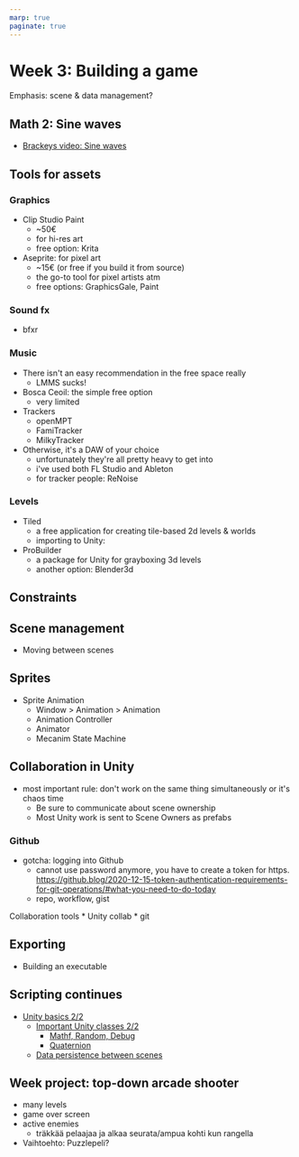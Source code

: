 ```yaml
---
marp: true
paginate: true
---
```

<!-- headingDivider: 3 -->
<!-- class: invert -->
# Week 3: Building a game

Emphasis: scene & data management?
## Math 2: Sine waves

* [Brackeys video: Sine waves](https://www.youtube.com/watch?v=pEXdTLsEAjk)

## Tools for assets

### Graphics

* Clip Studio Paint
  * ~50€
  * for hi-res art
  * free option: Krita
* Aseprite: for pixel art
  * ~15€ (or free if you build it from source)
  * the go-to tool for pixel artists atm
  * free options: GraphicsGale, Paint

### Sound fx

* bfxr

### Music

* There isn't an easy recommendation in the free space really
  * LMMS sucks!
* Bosca Ceoil: the simple free option
  * very limited
* Trackers
	* openMPT
	* FamiTracker
	* MilkyTracker
* Otherwise, it's a DAW of your choice
  * unfortunately they're all pretty heavy to get into
  * i've used both FL Studio and Ableton
  * for tracker people: ReNoise
### Levels

* Tiled
  * a free application for creating tile-based 2d levels & worlds
  * importing to Unity:
* ProBuilder
  * a package for Unity for grayboxing 3d levels
  * another option: Blender3d


## Constraints
## Scene management

* Moving between scenes
## Sprites
* Sprite Animation
	* Window > Animation > Animation
	* Animation Controller
	* Animator
	* Mecanim State Machine

## Collaboration in Unity

* most important rule: don't work on the same thing simultaneously or it's chaos time
  * Be sure to communicate about scene ownership
  * Most Unity work is sent to Scene Owners as prefabs

### Github

* gotcha: logging into Github
  * cannot use password anymore, you have to create a token for https. https://github.blog/2020-12-15-token-authentication-requirements-for-git-operations/#what-you-need-to-do-today
  * repo, workflow, gist

 Collaboration tools
	* Unity collab
	* git

## Exporting
* Building an executable

## Scripting continues
* [Unity basics 2/2](#unity-basics)
	* [Important Unity classes 2/2](#important-unity-classes)
		* [Mathf, Random, Debug](#mathf-random-debug)
		* [Quaternion](#quaternion)
	* [Data persistence between scenes](#data-persistence-between-scenes)

## Week project: top-down arcade shooter

* many levels
* game over screen
* active enemies
	* träkkää pelaajaa ja alkaa seurata/ampua kohti kun rangella
* Vaihtoehto: Puzzlepeli?